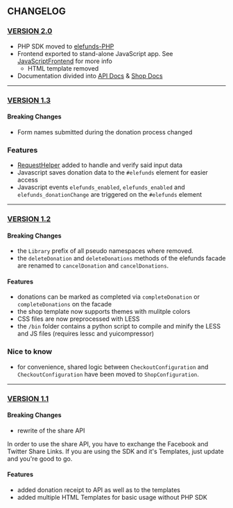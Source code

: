 ## CHANGELOG

### [VERSION 2.0](https://github.com/elefunds/elefunds-SDK/tree/v2.0)

- PHP SDK moved to [elefunds-PHP](https://github.com/elefunds/elefunds-PHP)
- Frontend exported to stand-alone JavaScript app. See [JavaScriptFrontend](https://github.com/elefunds/elefunds-SDK/blob/master/Documentation/Shops/JavaScriptFrontend.md) for more info
  - HTML template removed
- Documentation divided into [API Docs](https://github.com/elefunds/elefunds-SDK/blob/master/Documentation/API/) & [Shop Docs](https://github.com/elefunds/elefunds-SDK/blob/master/Documentation/Shops/)


---

### [VERSION 1.3](https://github.com/elefunds/elefunds-SDK/tree/v1.3.1)

#### Breaking Changes

- Form names submitted during the donation process changed

### Features

- [RequestHelper](https://github.com/elefunds/elefunds-SDK/blob/master/PHP/Template/Shop/Helper/RequestHelper.php) added to handle and verify said input data
- Javascript saves donation data to the `#elefunds` element for easier access
- Javascript events `elefunds_enabled`, `elefunds_enabled` and `elefunds_donationChange` are triggered on the `#elefunds` element

---

### [VERSION 1.2](https://github.com/elefunds/elefunds-SDK/tree/14da25585541f6c5700544b12aaa614b2ebb97d7)

#### Breaking Changes

- the `Library` prefix of all pseudo namespaces where removed.
- the `deleteDonation` and `deleteDonations` methods of the elefunds facade are renamed to `cancelDonation` and `cancelDonations`.

#### Features

- donations can be marked as completed via `completeDonation` or `completeDonations` on the facade
- the shop template now supports themes with mulitple colors
- CSS files are now preprocessed with LESS
- the `/bin` folder contains a python script to compile and minify the LESS and JS files (requires lessc and yuicompressor)

### Nice to know

- for convenience, shared logic between `CheckoutConfiguration` and `CheckoutConfiguration` have been moved to `ShopConfiguration`.

---

### [VERSION 1.1](https://github.com/elefunds/elefunds-SDK/tree/d08561dd3856b4a33a854248d710513dd587da6c)

#### Breaking Changes

- rewrite of the share API

In order to use the share API, you have to exchange the Facebook and Twitter Share Links. If you are using the SDK and it's
Templates, just update and you're good to go.


#### Features

- added donation receipt to API as well as to the templates
- added multiple HTML Templates for basic usage without PHP SDK
